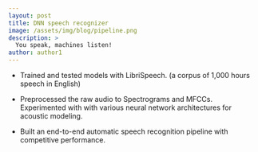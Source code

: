 ```yaml
---
layout: post
title: DNN speech recognizer
image: /assets/img/blog/pipeline.png
description: >
  You speak, machines listen!
author: author1
---
```


* Trained and tested models with LibriSpeech. (a corpus of 1,000 hours speech in English)

* Preprocessed the raw audio to Spectrograms and MFCCs. Experimented with with various neural network architectures for acoustic modeling.

* Built an end-to-end automatic speech recognition pipeline with competitive performance.
